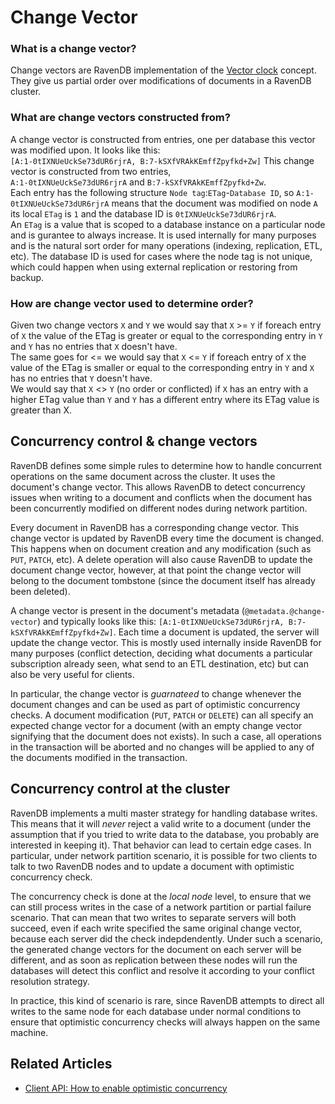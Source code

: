 ﻿# Change Vector

### What is a change vector?
Change vectors are RavenDB implementation of the [Vector clock](https://en.wikipedia.org/wiki/Vector_clock) concept.
They give us partial order over modifications of documents in a RavenDB cluster.

### What are change vectors constructed from?
A change vector is constructed from entries, one per database this vector was modified upon.
It looks like this:  
`[A:1-0tIXNUeUckSe73dUR6rjrA, B:7-kSXfVRAkKEmffZpyfkd+Zw]`
This change vector is constructed from two entries,  
`A:1-0tIXNUeUckSe73dUR6rjrA` and `B:7-kSXfVRAkKEmffZpyfkd+Zw`.  
Each entry has the following structure `Node tag`:`ETag`-`Database ID`, so `A:1-0tIXNUeUckSe73dUR6rjrA` means that
the document was modified on node `A` its local `ETag` is `1` and the database ID is `0tIXNUeUckSe73dUR6rjrA`.  
An `ETag` is a value that is scoped to a database instance on a particular node and is gurantee to always increase. It is used internally for many purposes and is the natural
sort order for many operations (indexing, replication, ETL, etc).
The database ID is used for cases where the node tag is not unique, which could happen when using external replication or restoring from backup.

### How are change vector used to determine order?
Given two change vectors `X` and `Y` we would say that `X` >= `Y` if foreach entry of `X` the value of the ETag is greater or equal to the corresponding entry in `Y` and `Y` has no entries that `X` doesn't have.  
The same goes for <= we would say that `X` <= `Y` if foreach entry of `X` the value of the ETag is smaller or equal to the corresponding entry in `Y` and `X` has no entries that `Y` doesn't have.  
We would say that `X` <> `Y` (no order or conflicted) if `X` has an entry with a higher ETag value than `Y` and `Y` has a different entry where its ETag value is greater than X.

## Concurrency control & change vectors

RavenDB defines some simple rules to determine how to handle concurrent operations on the same document across the cluster. It uses the document's change vector.
This allows RavenDB to detect concurrency issues when writing to a document and conflicts when the document has been concurrently modified on different nodes during network partition.

Every document in RavenDB has a corresponding change vector. This change vector is updated by RavenDB every time the document is changed. This happens when on document creation and 
any modification (such as `PUT`, `PATCH`, etc). A delete operation will also cause RavenDB to update the document change vector, however, at that point the change vector will belong to
the document tombstone (since the document itself has already been deleted).

A change vector is present in the document's metadata (`@metadata.@change-vector`) and typically looks like this: `[A:1-0tIXNUeUckSe73dUR6rjrA, B:7-kSXfVRAkKEmffZpyfkd+Zw]`. Each time
a document is updated, the server will update the change vector. This is mostly used internally inside RavenDB for many purposes (conflict detection, deciding what documents a particular
subscription already seen, what send to an ETL destination, etc) but can also be very useful for clients.

In particular, the change vector is _guarnateed_ to change whenever the document changes and can be used as part of optimistic concurrency checks. A document modification (`PUT`, `PATCH` 
or `DELETE`) can all specify an expected change vector for a document (with an empty change vector signifying that the document does not exists). In such a case, all operations in the 
transaction will be aborted and no changes will be applied to any of the documents modified in the transaction.

## Concurrency control at the cluster

RavenDB implements a multi master strategy for handling database writes. This means that it will _never_ reject a valid write to a document (under the assumption that if you tried to write
data to the database, you probably are interested in keeping it). That behavior can lead to certain edge cases. In particular, under network partition scenario, it is possible for two clients
to talk to two RavenDB nodes and to update a document with optimistic concurrency check. 

The concurrency check is done at the _local node_ level, to ensure that we can still process writes in the case of a network partition or partial failure scenario. That can mean that two
writes to separate servers will both succeed, even if each write specified the same original change vector, because each server did the check indepdendently. Under such a scenario, the 
generated change vectors for the document on each server will be different, and as soon as replication between these nodes will run the databases will detect this conflict and resolve
it according to your conflict resolution strategy.

In practice, this kind of scenario is rare, since RavenDB attempts to direct all writes to the same node for each database under normal conditions to
ensure that optimistic concurrency checks will always happen on the same machine.

## Related Articles

- [Client API: How to enable optimistic concurrency](../../client-api/session/configuration/how-to-enable-optimistic-concurrency)

